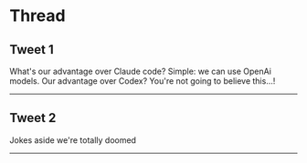 # Thread

## Tweet 1

What's our advantage over Claude code? Simple: we can use OpenAi models. Our advantage over Codex? You're not going to believe this...!

---

## Tweet 2

Jokes aside we're totally doomed

---

